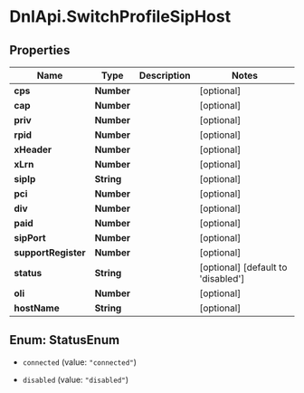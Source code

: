 # DnlApi.SwitchProfileSipHost

## Properties
Name | Type | Description | Notes
------------ | ------------- | ------------- | -------------
**cps** | **Number** |  | [optional] 
**cap** | **Number** |  | [optional] 
**priv** | **Number** |  | [optional] 
**rpid** | **Number** |  | [optional] 
**xHeader** | **Number** |  | [optional] 
**xLrn** | **Number** |  | [optional] 
**sipIp** | **String** |  | [optional] 
**pci** | **Number** |  | [optional] 
**div** | **Number** |  | [optional] 
**paid** | **Number** |  | [optional] 
**sipPort** | **Number** |  | [optional] 
**supportRegister** | **Number** |  | [optional] 
**status** | **String** |  | [optional] [default to &#39;disabled&#39;]
**oli** | **Number** |  | [optional] 
**hostName** | **String** |  | [optional] 


<a name="StatusEnum"></a>
## Enum: StatusEnum


* `connected` (value: `"connected"`)

* `disabled` (value: `"disabled"`)




